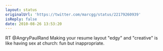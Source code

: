```yaml
---
layout: status
originalUrl: 'https://twitter.com/marcgg/status/22179260939'
isReply: false
date: 2010-08-26 13:53:20
---
```


RT @AngryPaulRand Making your resume layout "edgy" and "creative" is like having sex at church: fun but inappropriate.
